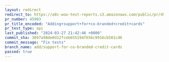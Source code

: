 ```yaml
---
layout: redirect
redirect_to: https://a8c-woo-test-reports.s3.amazonaws.com/public/pr/45903/api/index.html
pr_number: 45903
pr_title_encoded: "Adding+support+for+co-branded+credit+cards"
pr_test_type: api
last_published: "2024-03-27 21:42:46 +0000"
commit_sha: 3897a98de0d12fceb655294f656c9916cb501cd6
commit_message: "Fix tests"
branch_name: add/support-for-co-branded-credit-cards
passed: true
---
```

